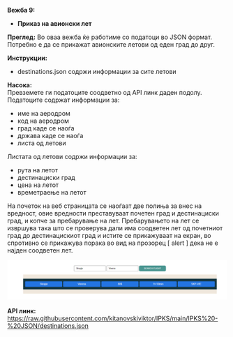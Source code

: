 **Вежба 9:**
-	**Приказ на авионски лет**

**Преглед:** Во оваа вежба ќе работиме со податоци во JSON формат. 
Потребно е да се прикажат авионските летови од еден град до друг.

**Инструкции:**
-	destinations.json содржи информации за сите летови

**Насока:**  
Превземете ги податоците соодветно од API линк даден подолу. 
Податоците содржат информации за:
-	име на аеродром
-	код на аеродром
-	град каде се наоѓа
-	држава каде се наоѓа
-	листа од летови

Листата од летови содржи информации за:
-	рута на летот
-	дестинациски град
-	цена на летот
-	времетраење на летот

На почеток на веб страницата се наоѓаат две полиња за внес на вредност, овие вредности преставуваат почетен град и дестинациски град, и копче за пребарување на лет.
Пребарувањето на лет се извршува така што се проверува дали има соодветен лет од почетниот град до дестинацискиот град и истите се прикажуваат на екран, во спротивно се прикажува порака во вид на прозорец [ alert ] дека не е најден соодветен лет.

![image](img/image1.png)

**API линк:** https://raw.githubusercontent.com/kitanovskiviktor/IPKS/main/IPKS%20-%20JSON/destinations.json

